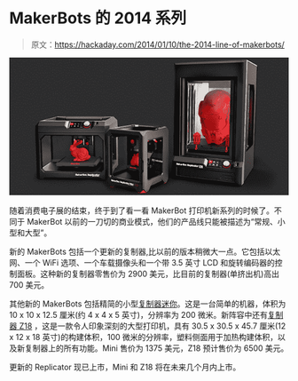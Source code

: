 # MakerBots 的 2014 系列

> 原文：<https://hackaday.com/2014/01/10/the-2014-line-of-makerbots/>

![makerbots](img/32ffda6103e659ad0b5f78c74eb39787.png)

随着消费电子展的结束，终于到了看一看 MakerBot 打印机新系列的时候了。不同于 MakerBot 以前的一刀切的商业模式，他们的产品线只能被描述为“常规、小型和大型”。

新的 MakerBots 包括一个更新的复制器,比以前的版本稍微大一点。它包括以太网、一个 WiFi 选项、一个车载摄像头和一个带 3.5 英寸 LCD 和旋转编码器的控制面板。这种新的复制器零售价为 2900 美元，比目前的复制器(单挤出机)高出 700 美元。

其他新的 MakerBots 包括精简的小型[复制器迷你](http://store.makerbot.com/replicator-mini)。这是一台简单的机器，体积为 10 x 10 x 12.5 厘米(约 4 x 4 x 5 英寸)，分辨率为 200 微米。新阵容中还有[复制器 Z18](http://store.makerbot.com/replicator-z18) ，这是一款令人印象深刻的大型打印机，具有 30.5 x 30.5 x 45.7 厘米(12 x 12 x 18 英寸)的构建体积，100 微米的分辨率，塑料侧面用于加热构建体积，以及新复制器上的所有功能。Mini 售价为 1375 美元，Z18 预计售价为 6500 美元。

更新的 Replicator 现已上市，Mini 和 Z18 将在未来几个月内上市。